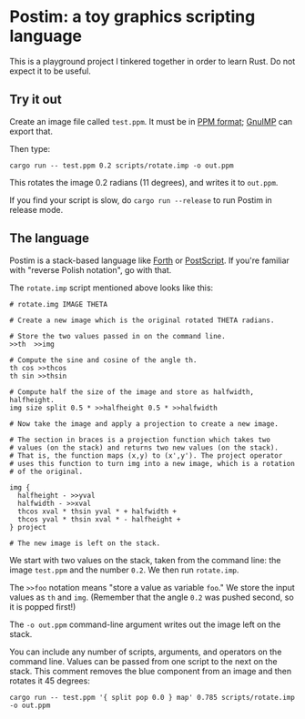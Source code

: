 # Postim: a toy graphics scripting language

This is a playground project I tinkered together in order to learn Rust.
Do not expect it to be useful.

## Try it out

Create an image file called `test.ppm`. It must be in [PPM format][ppm];
[GnuIMP][gimp] can export that.

[ppm]: https://en.wikipedia.org/wiki/Netpbm_format
[gimp]: https://www.gimp.org/

Then type:

```
cargo run -- test.ppm 0.2 scripts/rotate.imp -o out.ppm
```

This rotates the image 0.2 radians (11 degrees), and writes it to `out.ppm`.

If you find your script is slow, do `cargo run --release` to run Postim
in release mode.

## The language

Postim is a stack-based language like [Forth][] or [PostScript][ps].
If you're familiar with "reverse Polish notation", go with that.

[ps]: https://en.wikipedia.org/wiki/PostScript
[forth]: https://en.wikipedia.org/wiki/Forth_(programming_language)

The `rotate.imp` script mentioned above looks like this:

```
# rotate.img IMAGE THETA

# Create a new image which is the original rotated THETA radians.

# Store the two values passed in on the command line.
>>th  >>img

# Compute the sine and cosine of the angle th.
th cos >>thcos
th sin >>thsin

# Compute half the size of the image and store as halfwidth, halfheight.
img size split 0.5 * >>halfheight 0.5 * >>halfwidth

# Now take the image and apply a projection to create a new image.

# The section in braces is a projection function which takes two
# values (on the stack) and returns two new values (on the stack).
# That is, the function maps (x,y) to (x',y'). The project operator
# uses this function to turn img into a new image, which is a rotation
# of the original.

img {
  halfheight - >>yval
  halfwidth - >>xval
  thcos xval * thsin yval * + halfwidth +
  thcos yval * thsin xval * - halfheight +
} project

# The new image is left on the stack.
```

We start with two values on the stack, taken from the command line:
the image `test.ppm` and the number `0.2`. We then run `rotate.imp`.

The `>>foo` notation means "store a value as variable `foo`."
We store the input values as `th` and `img`. (Remember that the angle
`0.2` was pushed second, so it is popped first!)

The `-o out.ppm` command-line argument writes out the image left on the
stack.

You can include any number of scripts, arguments, and operators on the
command line. Values can be passed from one script to the next on the
stack. This comment removes the blue component from an image and then
rotates it 45 degrees:

```
cargo run -- test.ppm '{ split pop 0.0 } map' 0.785 scripts/rotate.imp -o out.ppm
```
